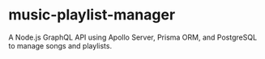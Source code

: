 # music-playlist-manager
A Node.js GraphQL API using Apollo Server, Prisma ORM, and PostgreSQL to manage songs and playlists.

